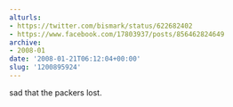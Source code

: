 ```yaml
---
alturls:
- https://twitter.com/bismark/status/622682402
- https://www.facebook.com/17803937/posts/856462824649
archive:
- 2008-01
date: '2008-01-21T06:12:04+00:00'
slug: '1200895924'
---
```


sad that the packers lost.


